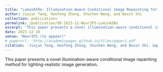 ```yaml
---
title: "LuminAIRe: Illumination-Aware Conditional Image Repainting for Lighting-Realistic Generation"
author: Jiajun Tang, Haofeng Zhong, Shuchen Weng, and Boxin Shi
collection: publications
permalink: /publication/99-2023-12-NeurIPS-LuminAIRe
excerpt: 'This paper presents a novel illumination-aware conditional image repainting method for lighting-realistic image generation.'
date: 2023-12-10
venue: "NeurIPS (to appear)"
# paperurl: 'http://academicpages.github.io/files/paper1.pdf'
citation: 'Jiajun Tang, Haofeng Zhong, Shuchen Weng, and Boxin Shi. &quot;LuminAIRe: Illumination-Aware Conditional Image Repainting for Lighting-Realistic Generation.&quot; <i>NeurIPS (to appear)</i>, 2023.'
---
```

This paper presents a novel illumination-aware conditional image repainting method for lighting-realistic image generation.

<!-- [Download paper here](http://academicpages.github.io/files/paper1.pdf) -->